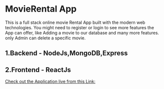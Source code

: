 # MovieRental App

This is a full stack  online movie Rental App built with the modern web technologies.
You might need to register or login to see more features the App can offer, like Adding a movie  to our database and many more features. only Admin can delete a specific movie.

## 1.Backend - NodeJs,MongoDB,Express 
      
## 2.Frontend - ReactJs


[Check out the Application live from this Link:](https://dry-tor-13844.herokuapp.com/movies)
